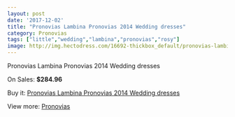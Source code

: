 ```yaml
---
layout: post
date: '2017-12-02'
title: "Pronovias Lambina Pronovias 2014 Wedding dresses"
category: Pronovias
tags: ["little","wedding","lambina","pronovias","rosy"]
image: http://img.hectodress.com/16692-thickbox_default/pronovias-lambina-pronovias-2014-wedding-dresses.jpg
---
```

Pronovias Lambina Pronovias 2014 Wedding dresses

On Sales: **$284.96**
<a href="https://www.hectodress.com/pronovias/8008-pronovias-lambina-pronovias-2014-wedding-dresses.html"><amp-img layout="responsive" width="600" height="600" src="//img.hectodress.com/16692-thickbox_default/pronovias-lambina-pronovias-2014-wedding-dresses.jpg" alt="Pronovias Lambina Pronovias 2014 Wedding dresses 0" /></a>
<a href="https://www.hectodress.com/pronovias/8008-pronovias-lambina-pronovias-2014-wedding-dresses.html"><amp-img layout="responsive" width="600" height="600" src="//img.hectodress.com/16695-thickbox_default/pronovias-lambina-pronovias-2014-wedding-dresses.jpg" alt="Pronovias Lambina Pronovias 2014 Wedding dresses 1" /></a>
<a href="https://www.hectodress.com/pronovias/8008-pronovias-lambina-pronovias-2014-wedding-dresses.html"><amp-img layout="responsive" width="600" height="600" src="//img.hectodress.com/16694-thickbox_default/pronovias-lambina-pronovias-2014-wedding-dresses.jpg" alt="Pronovias Lambina Pronovias 2014 Wedding dresses 2" /></a>
<a href="https://www.hectodress.com/pronovias/8008-pronovias-lambina-pronovias-2014-wedding-dresses.html"><amp-img layout="responsive" width="600" height="600" src="//img.hectodress.com/16693-thickbox_default/pronovias-lambina-pronovias-2014-wedding-dresses.jpg" alt="Pronovias Lambina Pronovias 2014 Wedding dresses 3" /></a>

Buy it: [Pronovias Lambina Pronovias 2014 Wedding dresses](https://www.hectodress.com/pronovias/8008-pronovias-lambina-pronovias-2014-wedding-dresses.html "Pronovias Lambina Pronovias 2014 Wedding dresses")

View more: [Pronovias](https://www.hectodress.com/139-pronovias "Pronovias")